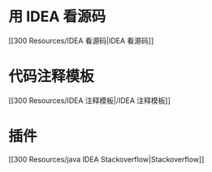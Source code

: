 

# 用 IDEA 看源码

[[300 Resources/IDEA  看源码|IDEA  看源码]]



# 代码注释模板
[[300 Resources/IDEA 注释模板|/IDEA 注释模板]]

# 插件
[[300 Resources/java IDEA Stackoverflow|Stackoverflow]]


